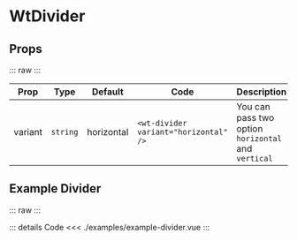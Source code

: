 <script setup>
import Docs from './wt-divider-docs.vue';
import ExampleDivider from './examples/example-divider.vue';
</script>

# WtDivider

## Props
::: raw
<Docs/>
:::

| Prop    | Type     | Default    | Code                                  | Description                                         |
|---------|----------|------------|---------------------------------------|-----------------------------------------------------|
| variant | `string` | horizontal | `<wt-divider variant="horizontal" />` | You can pass two option `horizontal` and `vertical` |


## Example Divider
::: raw
<ExampleDivider/>
:::

::: details Code
<<< ./examples/example-divider.vue
:::

